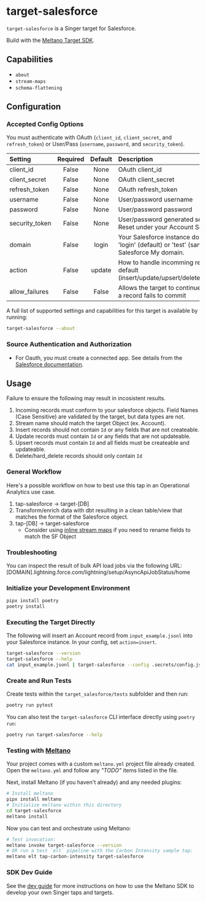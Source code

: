 # target-salesforce

`target-salesforce` is a Singer target for Salesforce.

Build with the [Meltano Target SDK](https://sdk.meltano.com).

## Capabilities

* `about`
* `stream-maps`
* `schema-flattening`

## Configuration

### Accepted Config Options

You must authenticate with OAuth (`client_id`, `client_secret`, and `refresh_token`) or User/Pass (`username`, `password`, and `security_token`).

| Setting             | Required | Default | Description |
|:--------------------|:--------:|:-------:|:------------|
| client_id           | False     | None    | OAuth client_id  |
| client_secret       | False     | None    | OAuth client_secret |
| refresh_token       | False     | None    | OAuth refresh_token |
| username            | False     | None    | User/password username |
| password            | False     | None    | User/password password |
| security_token      | False     | None    | User/password generated security token. Reset under your Account Settings |
| domain              | False     | login   | Your Salesforce instance domain. Use 'login' (default) or 'test' (sandbox), or Salesforce My domain. |
| action              | False     | update  | How to handle incomming records by default (insert/update/upsert/delete/hard_delete) |
| allow_failures      | False     | False   | Allows the target to continue persisting if a record fails to commit |

A full list of supported settings and capabilities for this
target is available by running:

```bash
target-salesforce --about
```

### Source Authentication and Authorization

- For Oauth, you must create a connected app. See details from the [Salesforce documentation](https://developer.salesforce.com/docs/atlas.en-us.api_rest.meta/api_rest/intro_understanding_web_server_oauth_flow.htm).

## Usage

Failure to ensure the following may result in incosistent results.
1. Incoming records must conform to your salesforce objects. Field Names (Case Sensitive) are validated by the target, but data types are not.
2. Stream name should match the target Object (ex. Account).
3. Insert records should not contain `Id` or any fields that are not createable.
4. Update records must contain `Id` or any fields that are not updateable.
5. Upsert records must contain `Id` and all fields must be createable and updateable.
6. Delete/hard_delete records should only contain `Id`

### General Workflow
Here's a possible workflow on how to best use this tap in an Operational Analytics use case.
1. tap-salesforce -> target-[DB]
2. Transform/enrich data with dbt resulting in a clean table/view that matches the format of the Salesforce object.
3. tap-[DB] -> target-salesforce
   - Consider using [inline stream maps](https://sdk.meltano.com/en/latest/stream_maps.html#customized-stream-map-behaviors) if you need to rename fields to match the SF Object

### Troubleshooting
You can inspect the result of bulk API load jobs via the following URL:
[DOMAIN].lightning.force.com/lightning/setup/AsyncApiJobStatus/home

### Initialize your Development Environment

```bash
pipx install poetry
poetry install
```

### Executing the Target Directly
The following will insert an Account record from `input_example.jsonl` into your Salesforce instance. In your config, set `action=insert`.

```bash
target-salesforce --version
target-salesforce --help
cat input_example.jsonl | target-salesforce --config .secrets/config.json
```

### Create and Run Tests

Create tests within the `target_salesforce/tests` subfolder and
  then run:

```bash
poetry run pytest
```

You can also test the `target-salesforce` CLI interface directly using `poetry run`:

```bash
poetry run target-salesforce --help
```

### Testing with [Meltano](https://meltano.com/)

Your project comes with a custom `meltano.yml` project file already created. Open the `meltano.yml` and follow any _"TODO"_ items listed in
the file.

Next, install Meltano (if you haven't already) and any needed plugins:

```bash
# Install meltano
pipx install meltano
# Initialize meltano within this directory
cd target-salesforce
meltano install
```

Now you can test and orchestrate using Meltano:

```bash
# Test invocation:
meltano invoke target-salesforce --version
# OR run a test `elt` pipeline with the Carbon Intensity sample tap:
meltano elt tap-carbon-intensity target-salesforce
```

### SDK Dev Guide

See the [dev guide](https://sdk.meltano.com/en/latest/dev_guide.html) for more instructions on how to use the Meltano SDK to
develop your own Singer taps and targets.
